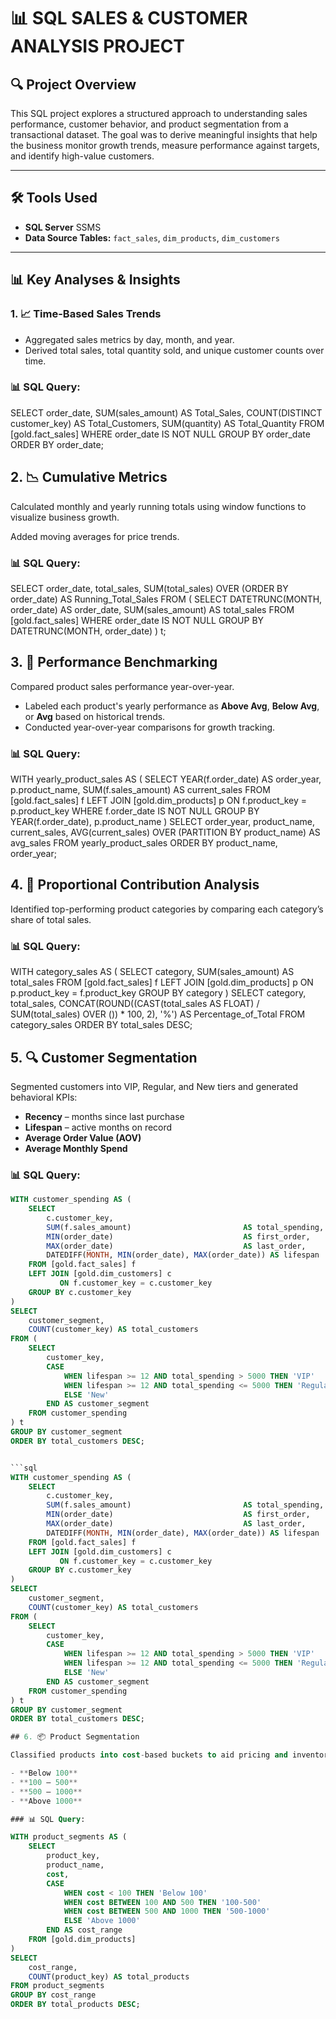 # 📊 **SQL SALES & CUSTOMER ANALYSIS PROJECT**

## 🔍 **Project Overview**
This SQL project explores a structured approach to understanding sales performance, customer behavior, and product segmentation from a transactional dataset. The goal was to derive meaningful insights that help the business monitor growth trends, measure performance against targets, and identify high-value customers.

---

## 🛠 **Tools Used**
- **SQL Server** SSMS
- **Data Source Tables:** `fact_sales`, `dim_products`, `dim_customers`

---

## 📊 **Key Analyses & Insights**

### 1. 📈 **Time-Based Sales Trends**
- Aggregated sales metrics by day, month, and year.
- Derived total sales, total quantity sold, and unique customer counts over time.

### 📊 SQL Query:
SELECT 
    order_date,
    SUM(sales_amount) AS Total_Sales,
    COUNT(DISTINCT customer_key) AS Total_Customers,
    SUM(quantity) AS Total_Quantity
FROM [gold.fact_sales]
WHERE order_date IS NOT NULL
GROUP BY order_date
ORDER BY order_date;

## 2. 📉 Cumulative Metrics

Calculated monthly and yearly running totals using window functions to visualize business growth.

Added moving averages for price trends.

### 📊 SQL Query:

SELECT 
    order_date,
    total_sales,
    SUM(total_sales) OVER (ORDER BY order_date) AS Running_Total_Sales
FROM (
    SELECT
        DATETRUNC(MONTH, order_date) AS order_date,
        SUM(sales_amount) AS total_sales
    FROM [gold.fact_sales]
    WHERE order_date IS NOT NULL
    GROUP BY DATETRUNC(MONTH, order_date)
) t;

## 3. 🎯 Performance Benchmarking

Compared product sales performance year-over-year.

- Labeled each product's yearly performance as **Above Avg**, **Below Avg**, or **Avg** based on historical trends.
- Conducted year-over-year comparisons for growth tracking.

### 📊 SQL Query:

WITH yearly_product_sales AS (
    SELECT 
        YEAR(f.order_date) AS order_year,
        p.product_name,
        SUM(f.sales_amount) AS current_sales
    FROM [gold.fact_sales] f
    LEFT JOIN [gold.dim_products] p ON f.product_key = p.product_key
    WHERE f.order_date IS NOT NULL
    GROUP BY YEAR(f.order_date), p.product_name
)
SELECT 
    order_year,
    product_name,
    current_sales,
    AVG(current_sales) OVER (PARTITION BY product_name) AS avg_sales
FROM yearly_product_sales
ORDER BY product_name, order_year;

## 4. 🧮 Proportional Contribution Analysis

Identified top-performing product categories by comparing each category’s share of total sales.

### 📊 SQL Query:

WITH category_sales AS (
    SELECT
        category,
        SUM(sales_amount) AS total_sales
    FROM [gold.fact_sales] f
    LEFT JOIN [gold.dim_products] p ON p.product_key = f.product_key
    GROUP BY category
)
SELECT
    category,
    total_sales,
    CONCAT(ROUND((CAST(total_sales AS FLOAT) / SUM(total_sales) OVER ()) * 100, 2), '%') AS Percentage_of_Total
FROM category_sales
ORDER BY total_sales DESC;

## 5. 🔍 Customer Segmentation

Segmented customers into VIP, Regular, and New tiers and generated behavioral KPIs:

- **Recency** – months since last purchase  
- **Lifespan** – active months on record  
- **Average Order Value (AOV)**  
- **Average Monthly Spend**

### 📊 SQL Query:

```sql
WITH customer_spending AS (
    SELECT
        c.customer_key,
        SUM(f.sales_amount)                         AS total_spending,
        MIN(order_date)                             AS first_order,
        MAX(order_date)                             AS last_order,
        DATEDIFF(MONTH, MIN(order_date), MAX(order_date)) AS lifespan
    FROM [gold.fact_sales] f
    LEFT JOIN [gold.dim_customers] c
           ON f.customer_key = c.customer_key
    GROUP BY c.customer_key
)
SELECT
    customer_segment,
    COUNT(customer_key) AS total_customers
FROM (
    SELECT
        customer_key,
        CASE
            WHEN lifespan >= 12 AND total_spending > 5000 THEN 'VIP'
            WHEN lifespan >= 12 AND total_spending <= 5000 THEN 'Regular'
            ELSE 'New'
        END AS customer_segment
    FROM customer_spending
) t
GROUP BY customer_segment
ORDER BY total_customers DESC;


```sql
WITH customer_spending AS (
    SELECT
        c.customer_key,
        SUM(f.sales_amount)                         AS total_spending,
        MIN(order_date)                             AS first_order,
        MAX(order_date)                             AS last_order,
        DATEDIFF(MONTH, MIN(order_date), MAX(order_date)) AS lifespan
    FROM [gold.fact_sales] f
    LEFT JOIN [gold.dim_customers] c
           ON f.customer_key = c.customer_key
    GROUP BY c.customer_key
)
SELECT
    customer_segment,
    COUNT(customer_key) AS total_customers
FROM (
    SELECT
        customer_key,
        CASE
            WHEN lifespan >= 12 AND total_spending > 5000 THEN 'VIP'
            WHEN lifespan >= 12 AND total_spending <= 5000 THEN 'Regular'
            ELSE 'New'
        END AS customer_segment
    FROM customer_spending
) t
GROUP BY customer_segment
ORDER BY total_customers DESC;

## 6. 📦 Product Segmentation

Classified products into cost-based buckets to aid pricing and inventory strategy:

- **Below 100**
- **100 – 500**
- **500 – 1000**
- **Above 1000**

### 📊 SQL Query:

WITH product_segments AS (
    SELECT
        product_key,
        product_name,
        cost,
        CASE
            WHEN cost < 100 THEN 'Below 100'
            WHEN cost BETWEEN 100 AND 500 THEN '100-500'
            WHEN cost BETWEEN 500 AND 1000 THEN '500-1000'
            ELSE 'Above 1000'
        END AS cost_range
    FROM [gold.dim_products]
)
SELECT
    cost_range,
    COUNT(product_key) AS total_products
FROM product_segments
GROUP BY cost_range
ORDER BY total_products DESC;



